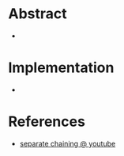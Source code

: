 # Abstract

-

# Implementation

-

# References

- [separate chaining @ youtube](https://www.youtube.com/watch?v=BwcKHxUYRB4&list=PLl5LpJCoD2mCIRn0Fkt8z07EK320ZmHgY&index=123)